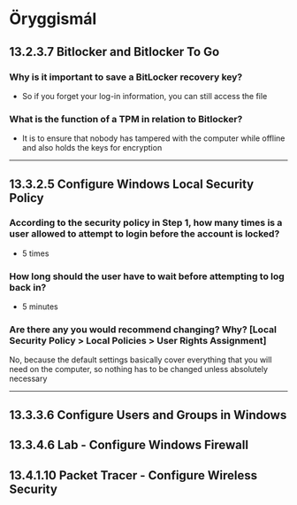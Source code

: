 # Öryggismál

## 13.2.3.7 Bitlocker and Bitlocker To Go
### Why is it important to save a BitLocker recovery key?

* So if you forget your log-in information, you can still access the file

### What is the function of a TPM in relation to Bitlocker?

* It is to ensure that nobody has tampered with the computer while offline and also holds the keys for encryption

---

## 13.3.2.5 Configure Windows Local Security Policy
### According to the security policy in Step 1, how many times is a user allowed to attempt to login before the account is locked?

* 5 times

### How long should the user have to wait before attempting to log back in?

* 5 minutes

### Are there any you would recommend changing? Why? [Local Security Policy > Local Policies > User Rights Assignment]

No, because the default settings basically cover everything that you will need on the computer, so nothing has to be changed unless absolutely necessary

---

## 13.3.3.6 Configure Users and Groups in Windows

## 13.3.4.6 Lab - Configure Windows Firewall

## 13.4.1.10 Packet Tracer - Configure Wireless Security